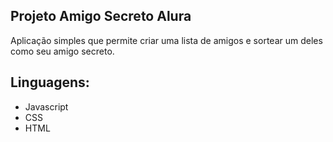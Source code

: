 ## Projeto Amigo Secreto Alura

Aplicação simples que permite criar uma lista de amigos
e sortear um deles como seu amigo secreto.

## Linguagens:

* Javascript
* CSS
* HTML